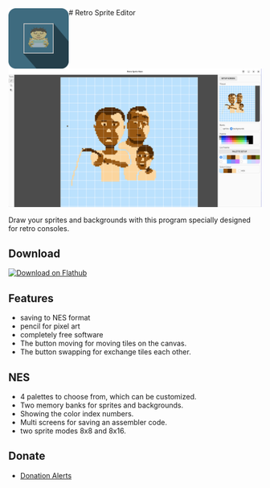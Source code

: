 <img style="vertical-align: middle;" src="data/icons/hicolor/scalable/apps/io.github.xverizex.RetroSpriteEditor.svg" width="120" height="120" align="left">
# Retro Sprite Editor

![screenshot](screenshots/0.png)

Draw your sprites and backgrounds with this program specially designed for retro consoles.

## Download
[![Download on Flathub](https://dl.flathub.org/assets/badges/flathub-badge-en.svg)][flathub]

## Features
* saving to NES format
* pencil for pixel art
* completely free software
* The button moving for moving tiles on the canvas.
* The button swapping for exchange tiles each other.

## NES
* 4 palettes to choose from, which can be customized.
* Two memory banks for sprites and backgrounds.
* Showing the color index numbers.
* Multi screens for saving an assembler code.
* two sprite modes 8x8 and 8x16.

## Donate
* [Donation Alerts][donate]

[flathub]: https://flathub.org/apps/io.github.xverizex.RetroSpriteEditor
[donate]: https://www.donationalerts.com/r/xverizex
